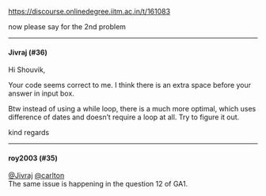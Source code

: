 https://discourse.onlinedegree.iitm.ac.in/t/161083

now please say for the 2nd problem</p><hr>

<h4>Jivraj (#36)</h4>
<p>Hi Shouvik,</p>
<p>Your code seems correct to me. I think there is an extra space before your answer in input box.</p>
<p>Btw instead of using a while loop, there is a much more optimal, which uses difference of dates and doesn’t require a loop at all. Try to figure it out.</p>
<p>kind regards</p><hr>

<h4>roy2003 (#35)</h4>
<p><a class="mention" href="/u/jivraj">@Jivraj</a> <a class="mention" href="/u/carlton">@carlton</a><br/>
The same issue is happening in the question 12 of GA1.